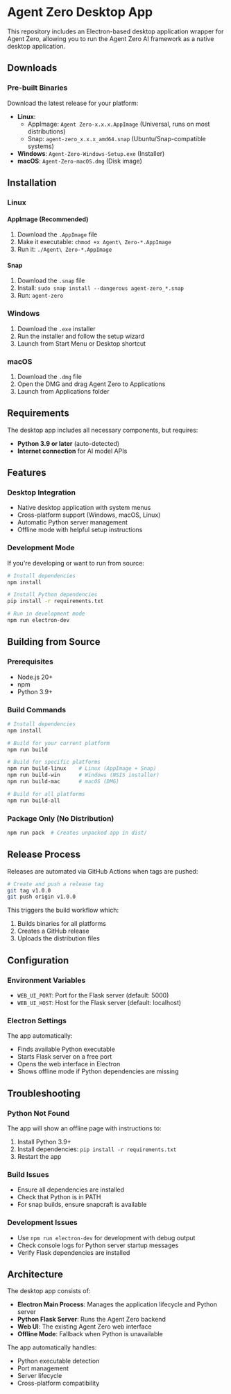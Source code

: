 # Agent Zero Desktop App

This repository includes an Electron-based desktop application wrapper for Agent Zero, allowing you to run the Agent Zero AI framework as a native desktop application.

## Downloads

### Pre-built Binaries

Download the latest release for your platform:

- **Linux**: 
  - AppImage: `Agent Zero-x.x.x.AppImage` (Universal, runs on most distributions)
  - Snap: `agent-zero_x.x.x_amd64.snap` (Ubuntu/Snap-compatible systems)
- **Windows**: `Agent-Zero-Windows-Setup.exe` (Installer)
- **macOS**: `Agent-Zero-macOS.dmg` (Disk image)

## Installation

### Linux

#### AppImage (Recommended)
1. Download the `.AppImage` file
2. Make it executable: `chmod +x Agent\ Zero-*.AppImage`
3. Run it: `./Agent\ Zero-*.AppImage`

#### Snap
1. Download the `.snap` file
2. Install: `sudo snap install --dangerous agent-zero_*.snap`
3. Run: `agent-zero`

### Windows
1. Download the `.exe` installer
2. Run the installer and follow the setup wizard
3. Launch from Start Menu or Desktop shortcut

### macOS
1. Download the `.dmg` file
2. Open the DMG and drag Agent Zero to Applications
3. Launch from Applications folder

## Requirements

The desktop app includes all necessary components, but requires:
- **Python 3.9 or later** (auto-detected)
- **Internet connection** for AI model APIs

## Features

### Desktop Integration
- Native desktop application with system menus
- Cross-platform support (Windows, macOS, Linux)
- Automatic Python server management
- Offline mode with helpful setup instructions

### Development Mode
If you're developing or want to run from source:

```bash
# Install dependencies
npm install

# Install Python dependencies
pip install -r requirements.txt

# Run in development mode
npm run electron-dev
```

## Building from Source

### Prerequisites
- Node.js 20+
- npm
- Python 3.9+

### Build Commands
```bash
# Install dependencies
npm install

# Build for your current platform
npm run build

# Build for specific platforms
npm run build-linux    # Linux (AppImage + Snap)
npm run build-win      # Windows (NSIS installer)
npm run build-mac      # macOS (DMG)

# Build for all platforms
npm run build-all
```

### Package Only (No Distribution)
```bash
npm run pack  # Creates unpacked app in dist/
```

## Release Process

Releases are automated via GitHub Actions when tags are pushed:

```bash
# Create and push a release tag
git tag v1.0.0
git push origin v1.0.0
```

This triggers the build workflow which:
1. Builds binaries for all platforms
2. Creates a GitHub release
3. Uploads the distribution files

## Configuration

### Environment Variables
- `WEB_UI_PORT`: Port for the Flask server (default: 5000)
- `WEB_UI_HOST`: Host for the Flask server (default: localhost)

### Electron Settings
The app automatically:
- Finds available Python executable
- Starts Flask server on a free port
- Opens the web interface in Electron
- Shows offline mode if Python dependencies are missing

## Troubleshooting

### Python Not Found
The app will show an offline page with instructions to:
1. Install Python 3.9+
2. Install dependencies: `pip install -r requirements.txt`
3. Restart the app

### Build Issues
- Ensure all dependencies are installed
- Check that Python is in PATH
- For snap builds, ensure snapcraft is available

### Development Issues
- Use `npm run electron-dev` for development with debug output
- Check console logs for Python server startup messages
- Verify Flask dependencies are installed

## Architecture

The desktop app consists of:
- **Electron Main Process**: Manages the application lifecycle and Python server
- **Python Flask Server**: Runs the Agent Zero backend
- **Web UI**: The existing Agent Zero web interface
- **Offline Mode**: Fallback when Python is unavailable

The app automatically handles:
- Python executable detection
- Port management
- Server lifecycle
- Cross-platform compatibility
